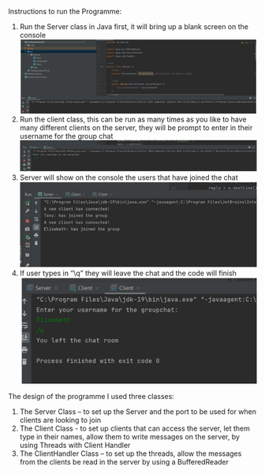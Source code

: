 Instructions to run the Programme:
1.	Run the Server class in Java first, it will bring up a blank screen on the console
![Chat-Application](screenshot1.png)
2.	Run the client class, this can be run as many times as you like to have many different clients on the server, they will be prompt to enter in their username for the group chat
![Chat-Application](screenshot2.png)
3.	Server will show on the console the users that have joined the chat
![Chat-Application](screenshot3.png)
4.	If user types in “\q” they will leave the chat and the  code will finish
![Chat-Application](screenshot4.png)

The design of the programme I used three classes:

1.	The Server Class – to set up the Server and the port to be used for when clients are looking to join 
2.	The Client Class -  to set up clients that can access the server, let them type in their names, allow them to write messages on the server, by using Threads with Client Handler
3.	The ClientHandler Class – to set up the threads, allow the messages from the clients be read in the server by using a BufferedReader
